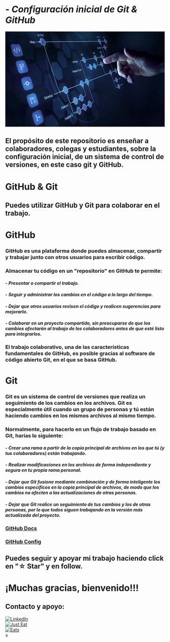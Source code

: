 # - _**Configuración inicial de Git & GitHub**_

<img src="./imagenes/1.-Readme.png" width="700" height="300">

## **El propósito de este repositorio es enseñar a colaboradores, colegas y estudiantes, sobre la configuración inicial, de un sistema de control de versiones, en este caso git y GitHub.**

# **GitHub & Git**
## Puedes utilizar GitHub y Git para colaborar en el trabajo.

# **GitHub**
### GitHub es una plataforma donde puedes almacenar, compartir y trabajar junto con otros usuarios para escribir código.

### Almacenar tu código en un "repositorio" en GitHub te permite:

#### - _Presentar o compartir el trabajo._
#### - _Seguir y administrar los cambios en el código a lo largo del tiempo._
#### - _Dejar que otros usuarios revisen el código y realicen sugerencias para mejorarlo._
#### - _Colaborar en un proyecto compartido, sin preocuparse de que los cambios afectarán al trabajo de los colaboradores antes de que esté listo para integrarlos._

### El trabajo colaborativo, una de las características fundamentales de GitHub, es posible gracias al software de código abierto Git, en el que se basa GitHub.

# **Git**
### Git es un sistema de control de versiones que realiza un seguimiento de los cambios en los archivos. Git es especialmente útil cuando un grupo de personas y tú están haciendo cambios en los mismos archivos al mismo tiempo.

### Normalmente, para hacerlo en un flujo de trabajo basado en Git, harías lo siguiente:

#### - _Crear una rama a partir de la copia principal de archivos en los que tú (y tus colaboradores) están trabajando._
#### - _Realizar modificaciones en los archivos de forma independiente y segura en tu propia rama personal._
#### - _Dejar que Git fusione mediante combinación y de forma inteligente los cambios específicos en la copia principal de archivos, de modo que los cambios no afecten a las actualizaciones de otras personas._
#### - _Dejar que Git realice un seguimiento de tus cambios y los de otras personas, por lo que todos siguen trabajando en la versión más actualizada del proyecto._

### [GitHub Docs](https://docs.github.com/en/get-started)
### [GitHub Config](./config/GitHub_Git_ini.md)

## Puedes seguir y apoyar mi trabajo haciendo click en "☆ Star" y en follow.
# ¡Muchas gracias, bienvenido!!!

## Contacto y apoyo:

[![LinkedIn](https://img.shields.io/badge/Oscar_Florin-0077B5?style=for-the-badge&logo=linkedin&logoColor=white&labelColor=101010)](https://www.linkedin.com/in/oscarflorincontreras)
<br>[![Just Eat](https://img.shields.io/badge/Donaciones_para_tacos_🌮🌮🌮-7A1FA2?style=for-the-badge&logo=aiqfome&logoColor=white)](https://paypal.me/OscarFlorin?country.x=MX&locale.x=es_XC)
<br>[![Eats](https://img.shields.io/badge/Donaciones_alimento_para_🐈🐈-black?style=for-the-badge&logo=uber-eats&logoColor=green)](https://paypal.me/OscarFlorin?country.x=MX&locale.x=es_XC)</br>≥